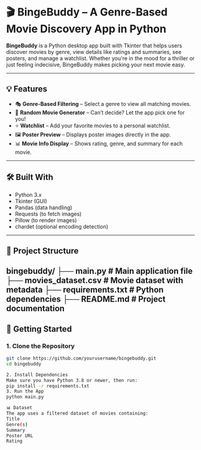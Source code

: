 # 🎬 BingeBuddy – A Genre-Based Movie Discovery App in Python

**BingeBuddy** is a Python desktop app built with Tkinter that helps users discover movies by genre, view details like ratings and summaries, see posters, and manage a watchlist. Whether you're in the mood for a thriller or just feeling indecisive, BingeBuddy makes picking your next movie easy.

---

## 💡 Features

- 🎭 **Genre-Based Filtering** – Select a genre to view all matching movies.
- 🎲 **Random Movie Generator** – Can’t decide? Let the app pick one for you!
- ⭐ **Watchlist** – Add your favorite movies to a personal watchlist.
- 🖼️ **Poster Preview** – Displays poster images directly in the app.
- 📊 **Movie Info Display** – Shows rating, genre, and summary for each movie.

---

## 🛠️ Built With

- Python 3.x
- Tkinter (GUI)
- Pandas (data handling)
- Requests (to fetch images)
- Pillow (to render images)
- chardet (optional encoding detection)

---

## 📂 Project Structure

bingebuddy/
├── main.py # Main application file
├── movies_dataset.csv # Movie dataset with metadata
├── requirements.txt # Python dependencies
├── README.md # Project documentation
---
## 🚀 Getting Started

### 1. Clone the Repository

```bash
git clone https://github.com/yourusername/bingebuddy.git
cd bingebuddy

2. Install Dependencies
Make sure you have Python 3.8 or newer, then run:
pip install -r requirements.txt
3. Run the App
python main.py

📊 Dataset
The app uses a filtered dataset of movies containing:
Title
Genre(s)
Summary
Poster URL
Rating

